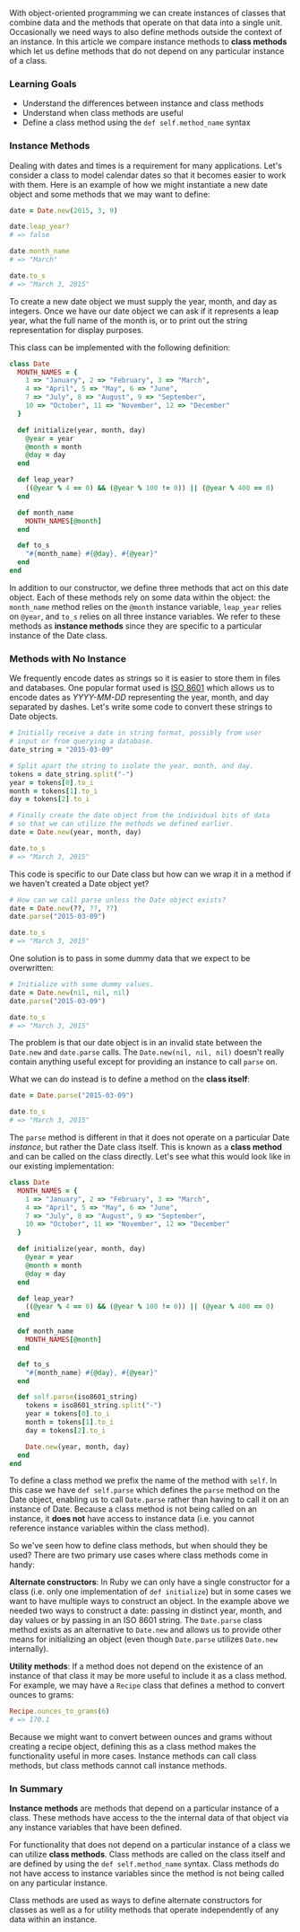 With object-oriented programming we can create instances of classes that combine data and the methods that operate on that data into a single unit. Occasionally we need ways to also define methods outside the context of an instance. In this article we compare instance methods to **class methods** which let us define methods that do not depend on any particular instance of a class.

### Learning Goals

* Understand the differences between instance and class methods
* Understand when class methods are useful
* Define a class method using the `def self.method_name` syntax

### Instance Methods

Dealing with dates and times is a requirement for many applications. Let's consider a class to model calendar dates so that it becomes easier to work with them. Here is an example of how we might instantiate a new date object and some methods that we may want to define:

```ruby
date = Date.new(2015, 3, 9)

date.leap_year?
# => false

date.month_name
# => "March"

date.to_s
# => "March 3, 2015"
```

To create a new date object we must supply the year, month, and day as integers. Once we have our date object we can ask if it represents a leap year, what the full name of the month is, or to print out the string representation for display purposes.

This class can be implemented with the following definition:

```ruby
class Date
  MONTH_NAMES = {
    1 => "January", 2 => "February", 3 => "March",
    4 => "April", 5 => "May", 6 => "June",
    7 => "July", 8 => "August", 9 => "September",
    10 => "October", 11 => "November", 12 => "December"
  }

  def initialize(year, month, day)
    @year = year
    @month = month
    @day = day
  end

  def leap_year?
    ((@year % 4 == 0) && (@year % 100 != 0)) || (@year % 400 == 0)
  end

  def month_name
    MONTH_NAMES[@month]
  end

  def to_s
    "#{month_name} #{@day}, #{@year}"
  end
end
```

In addition to our constructor, we define three methods that act on this date object. Each of these methods rely on some data within the object: the `month_name` method relies on the `@month` instance variable, `leap_year` relies on `@year`, and `to_s` relies on all three instance variables. We refer to these methods as **instance methods** since they are specific to a particular instance of the Date class.

### Methods with No Instance

We frequently encode dates as strings so it is easier to store them in files and databases. One popular format used is [ISO 8601](http://en.wikipedia.org/wiki/ISO_8601) which allows us to encode dates as _YYYY-MM-DD_ representing the year, month, and day separated by dashes. Let's write some code to convert these strings to Date objects.

```ruby
# Initially receive a date in string format, possibly from user
# input or from querying a database.
date_string = "2015-03-09"

# Split apart the string to isolate the year, month, and day.
tokens = date_string.split("-")
year = tokens[0].to_i
month = tokens[1].to_i
day = tokens[2].to_i

# Finally create the date object from the individual bits of data
# so that we can utilize the methods we defined earlier.
date = Date.new(year, month, day)

date.to_s
# => "March 3, 2015"
```

This code is specific to our Date class but how can we wrap it in a method if we haven't created a Date object yet?

```ruby
# How can we call parse unless the Date object exists?
date = Date.new(??, ??, ??)
date.parse("2015-03-09")

date.to_s
# => "March 3, 2015"
```

One solution is to pass in some dummy data that we expect to be overwritten:

```ruby
# Initialize with some dummy values.
date = Date.new(nil, nil, nil)
date.parse("2015-03-09")

date.to_s
# => "March 3, 2015"
```

The problem is that our date object is in an invalid state between the `Date.new` and `date.parse` calls. The `Date.new(nil, nil, nil)` doesn't really contain anything useful except for providing an instance to call `parse` on.

What we can do instead is to define a method on the **class itself**:

```ruby
date = Date.parse("2015-03-09")

date.to_s
# => "March 3, 2015"
```

The `parse` method is different in that it does not operate on a particular Date _instance_, but rather the Date class itself. This is known as a **class method** and can be called on the class directly. Let's see what this would look like in our existing implementation:

```ruby
class Date
  MONTH_NAMES = {
    1 => "January", 2 => "February", 3 => "March",
    4 => "April", 5 => "May", 6 => "June",
    7 => "July", 8 => "August", 9 => "September",
    10 => "October", 11 => "November", 12 => "December"
  }

  def initialize(year, month, day)
    @year = year
    @month = month
    @day = day
  end

  def leap_year?
    ((@year % 4 == 0) && (@year % 100 != 0)) || (@year % 400 == 0)
  end

  def month_name
    MONTH_NAMES[@month]
  end

  def to_s
    "#{month_name} #{@day}, #{@year}"
  end

  def self.parse(iso8601_string)
    tokens = iso8601_string.split("-")
    year = tokens[0].to_i
    month = tokens[1].to_i
    day = tokens[2].to_i

    Date.new(year, month, day)
  end
end
```

To define a class method we prefix the name of the method with `self`. In this case we have `def self.parse` which defines the `parse` method on the Date object, enabling us to call `Date.parse` rather than having to call it on an instance of Date. Because a class method is not being called on an instance, it **does not** have access to instance data (i.e. you cannot reference instance variables within the class method).

So we've seen how to define class methods, but when should they be used? There are two primary use cases where class methods come in handy:

**Alternate constructors**: In Ruby we can only have a single constructor for a class (i.e. only one implementation of `def initialize`) but in some cases we want to have multiple ways to construct an object. In the example above we needed two ways to construct a date: passing in distinct year, month, and day values or by passing in an ISO 8601 string. The `Date.parse` class method exists as an alternative to `Date.new` and allows us to provide other means for initializing an object (even though `Date.parse` utilizes `Date.new` internally).

**Utility methods**: If a method does not depend on the existence of an instance of that class it may be more useful to include it as a class method. For example, we may have a `Recipe` class that defines a method to convert ounces to grams:

```ruby
Recipe.ounces_to_grams(6)
# => 170.1
```

Because we might want to convert between ounces and grams without creating a recipe object, defining this as a class method makes the functionality useful in more cases. Instance methods can call class methods, but class methods cannot call instance methods.

### In Summary

**Instance methods** are methods that depend on a particular instance of a class. These methods have access to the the internal data of that object via any instance variables that have been defined.

For functionality that does not depend on a particular instance of a class we can utilize **class methods**. Class methods are called on the class itself and are defined by using the `def self.method_name` syntax. Class methods do not have access to instance variables since the method is not being called on any particular instance.

Class methods are used as ways to define alternate constructors for classes as well as a for utility methods that operate independently of any data within an instance.
